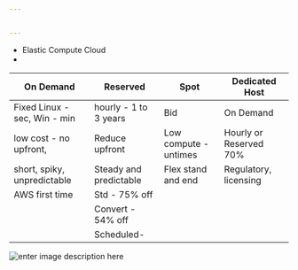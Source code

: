 ```yaml
---


---
```


<ul>
<li>Elastic Compute Cloud</li>
<li></li>
</ul>

<table>
<thead>
<tr>
<th>On Demand</th>
<th>Reserved</th>
<th>Spot</th>
<th>Dedicated Host</th>
</tr>
</thead>
<tbody>
<tr>
<td>Fixed Linux - sec, Win - min</td>
<td>hourly - 1 to 3 years</td>
<td>Bid</td>
<td>On Demand</td>
</tr>
<tr>
<td>low cost - no upfront,</td>
<td>Reduce upfront</td>
<td>Low compute - untimes</td>
<td>Hourly or Reserved 70%</td>
</tr>
<tr>
<td>short, spiky, unpredictable</td>
<td>Steady and predictable</td>
<td>Flex stand and end</td>
<td>Regulatory, licensing</td>
</tr>
<tr>
<td>AWS first time</td>
<td>Std - 75% off</td>
<td></td>
<td></td>
</tr>
<tr>
<td></td>
<td>Convert - 54% off</td>
<td></td>
<td></td>
</tr>
<tr>
<td></td>
<td>Scheduled-</td>
<td></td>
<td></td>
</tr>
</tbody>
</table><p><img src="https://lh3.googleusercontent.com/Cyp_2bAF5ga4CzqmKFFit7ahGFnZzvPu9EbNc4XId1ZqClwQSFS4YNrDENdCtn2iQk3IF2YmDg" alt="enter image description here" title="EC2 Types"></p>

